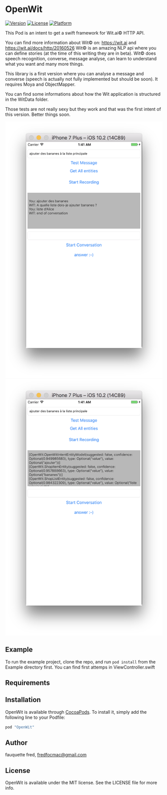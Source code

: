 # OpenWit

[![Version](https://img.shields.io/cocoapods/v/OpenWit.svg?style=flat)](http://cocoapods.org/pods/OpenWit)
[![License](https://img.shields.io/cocoapods/l/OpenWit.svg?style=flat)](http://cocoapods.org/pods/OpenWit)
[![Platform](https://img.shields.io/cocoapods/p/OpenWit.svg?style=flat)](http://cocoapods.org/pods/OpenWit)

This Pod is an intent to get a swift framework for Wit.ai© HTTP API.


You can find more information about Wit© on: https://wit.ai and https://wit.ai/docs/http/20160526
Wit© is an amazing NLP api where you can define stories (at the time of this writing they are in beta). Wit© does speech recognition, converse, message analyse, can learn to understand what you want and many more things.


This library is a first version where you can analyse a message and converse (speech is actually not fully implemented but should be soon). It requires Moya and ObjectMapper.

You can find some informations about how the Wit application is structured in the WitData folder.

Those tests are not really sexy but they work and that was the first intent of this version. Better things soon.

![Test Converse](WitData/test_converse.png?raw=true "Test Converse") ![Test Message](WitData/test_message.png?raw=true "Test Converse")

## Example

To run the example project, clone the repo, and run `pod install` from the Example directory first. You can find first attemps in ViewController.swift

## Requirements

## Installation

OpenWit is available through [CocoaPods](http://cocoapods.org). To install
it, simply add the following line to your Podfile:

```ruby
pod "OpenWit"
```

## Author

fauquette fred, fredfocmac@gmail.com

## License

OpenWit is available under the MIT license. See the LICENSE file for more info.

